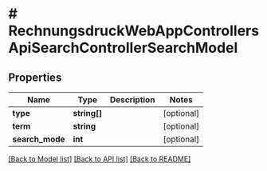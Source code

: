 # # RechnungsdruckWebAppControllersApiSearchControllerSearchModel

## Properties

Name | Type | Description | Notes
------------ | ------------- | ------------- | -------------
**type** | **string[]** |  | [optional]
**term** | **string** |  | [optional]
**search_mode** | **int** |  | [optional]

[[Back to Model list]](../../README.md#models) [[Back to API list]](../../README.md#endpoints) [[Back to README]](../../README.md)
